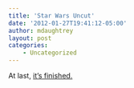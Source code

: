 ```yaml
---
title: 'Star Wars Uncut'
date: '2012-01-27T19:41:12-05:00'
author: mdaughtrey
layout: post
categories:
    - Uncategorized
---
```


At last, [it’s finished. ](http://www.starwarsuncut.com/)
